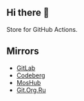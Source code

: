 ## Hi there 👋

Store for GitHub Actions.

## Mirrors

- [GitLab](https://gitlab.com/ghastore)
- [Codeberg](https://codeberg.org/ghastore)
- [MosHub](https://hub.mos.ru/ghastore)
- [Git.Org.Ru](https://git.org.ru/ghastore)
